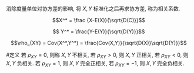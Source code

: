 消除度量单位对协方差的影响, 将 $X,Y$ 标准化之后再求协方差, 称为相关系数. 

$$X^* = \frac {X-E(X)}{\sqrt{D(C)}}$$

$$ Y^* = \frac{Y-E(Y)}{\sqrt{D(Y)}}$$

$$\rho_{XY} = Cov(X^*,Y^*) = \frac{Cov(X,Y)}{\sqrt{D(X)}\sqrt{D(Y)}}$$

#定义 若 $\rho_{XY}=0$, 则称 $X,Y$ 不相关, 若 $\rho_{XY}>0$, 则 $X,Y$ 正相关, 若 $\rho_{XY}<0$, 则 $X,Y$ 负相关. 若 $\rho_{XY}=1$, 则 $X,Y$ 完全正相关, 若 $\rho_{XY}=-1$, 则 $X,Y$ 完全负相关. 